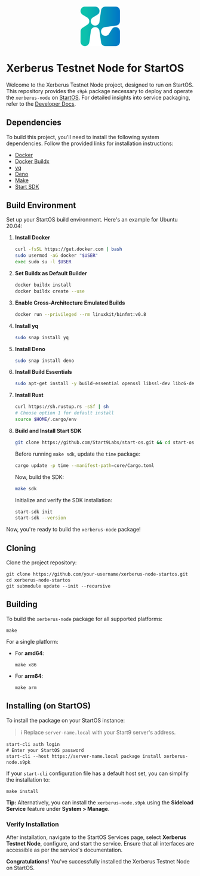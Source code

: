<p align="center">
  <img src="icon.png" alt="Xerberus Logo" width="21%">
</p>

# Xerberus Testnet Node for StartOS

Welcome to the Xerberus Testnet Node project, designed to run on StartOS. This repository provides the `s9pk` package necessary to deploy and operate the `xerberus-node` on [StartOS](https://github.com/Start9Labs/start-os/). For detailed insights into service packaging, refer to the [Developer Docs](https://docs.start9.com/latest/developer-docs/packaging).

## Dependencies

To build this project, you'll need to install the following system dependencies. Follow the provided links for installation instructions:

- [Docker](https://docs.docker.com/get-docker)
- [Docker Buildx](https://docs.docker.com/buildx/working-with-buildx/)
- [yq](https://mikefarah.gitbook.io/yq)
- [Deno](https://deno.land/)
- [Make](https://www.gnu.org/software/make/)
- [Start SDK](https://github.com/Start9Labs/start-os/tree/sdk/)

## Build Environment

Set up your StartOS build environment. Here's an example for Ubuntu 20.04:

1. **Install Docker**
   ```bash
   curl -fsSL https://get.docker.com | bash
   sudo usermod -aG docker "$USER"
   exec sudo su -l $USER
   ```

2. **Set Buildx as Default Builder**
   ```bash
   docker buildx install
   docker buildx create --use
   ```

3. **Enable Cross-Architecture Emulated Builds**
   ```bash
   docker run --privileged --rm linuxkit/binfmt:v0.8
   ```

4. **Install yq**
   ```bash
   sudo snap install yq
   ```

5. **Install Deno**
   ```bash
   sudo snap install deno
   ```

6. **Install Build Essentials**
   ```bash
   sudo apt-get install -y build-essential openssl libssl-dev libc6-dev clang libclang-dev ca-certificates
   ```

7. **Install Rust**
   ```bash
   curl https://sh.rustup.rs -sSf | sh
   # Choose option 1 for default install
   source $HOME/.cargo/env
   ```

8. **Build and Install Start SDK**
   ```bash
   git clone https://github.com/Start9Labs/start-os.git && cd start-os && git submodule update --init --recursive
   ```

   Before running `make sdk`, update the `time` package:
   ```bash
   cargo update -p time --manifest-path=core/Cargo.toml
   ```

   Now, build the SDK:
   ```bash
   make sdk
   ```

   Initialize and verify the SDK installation:
   ```bash
   start-sdk init
   start-sdk --version
   ```

Now, you're ready to build the `xerberus-node` package!

## Cloning

Clone the project repository:

```
git clone https://github.com/your-username/xerberus-node-startos.git
cd xerberus-node-startos
git submodule update --init --recursive
```

## Building

To build the `xerberus-node` package for all supported platforms:

```
make
```

For a single platform:

- For **amd64**:
  ```
  make x86
  ```

- For **arm64**:
  ```
  make arm
  ```

## Installing (on StartOS)

To install the package on your StartOS instance:

> :information_source: Replace `server-name.local` with your Start9 server's address.

```
start-cli auth login
# Enter your StartOS password
start-cli --host https://server-name.local package install xerberus-node.s9pk
```

If your `start-cli` configuration file has a default host set, you can simplify the installation to:

```
make install
```

**Tip:** Alternatively, you can install the `xerberus-node.s9pk` using the **Sideload Service** feature under **System > Manage**.

### Verify Installation

After installation, navigate to the StartOS Services page, select **Xerberus Testnet Node**, configure, and start the service. Ensure that all interfaces are accessible as per the service's documentation.

**Congratulations!** You've successfully installed the Xerberus Testnet Node on StartOS. 
